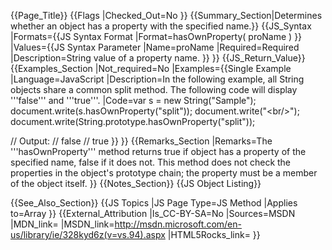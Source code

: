 {{Page_Title}}
{{Flags
|Checked_Out=No
}}
{{Summary_Section|Determines whether an object has a property with the specified name.}}
{{JS_Syntax
|Formats={{JS Syntax Format
|Format=hasOwnProperty( proName )
}}
|Values={{JS Syntax Parameter
|Name=proName
|Required=Required
|Description=String value of a property name.
}}
}}
{{JS_Return_Value}}
{{Examples_Section
|Not_required=No
|Examples={{Single Example
|Language=JavaScript
|Description=In the following example, all String objects share a common split method. The following code will display '''false''' and '''true'''.
|Code=var s = new String("Sample");
 document.write(s.hasOwnProperty("split"));
 document.write("&lt;br/&gt;");
 document.write(String.prototype.hasOwnProperty("split"));
 
 // Output:
 // false
 // true
}}
}}
{{Remarks_Section
|Remarks=The '''hasOwnProperty''' method returns true if object has a property of the specified name, false if it does not. This method does not check the properties in the object's prototype chain; the property must be a member of the object itself.
}}
{{Notes_Section}}
{{JS Object Listing}}

{{See_Also_Section}}
{{JS Topics
|JS Page Type=JS Method
|Applies to=Array
}}
{{External_Attribution
|Is_CC-BY-SA=No
|Sources=MSDN
|MDN_link=
|MSDN_link=http://msdn.microsoft.com/en-us/library/ie/328kyd6z(v=vs.94).aspx
|HTML5Rocks_link=
}}